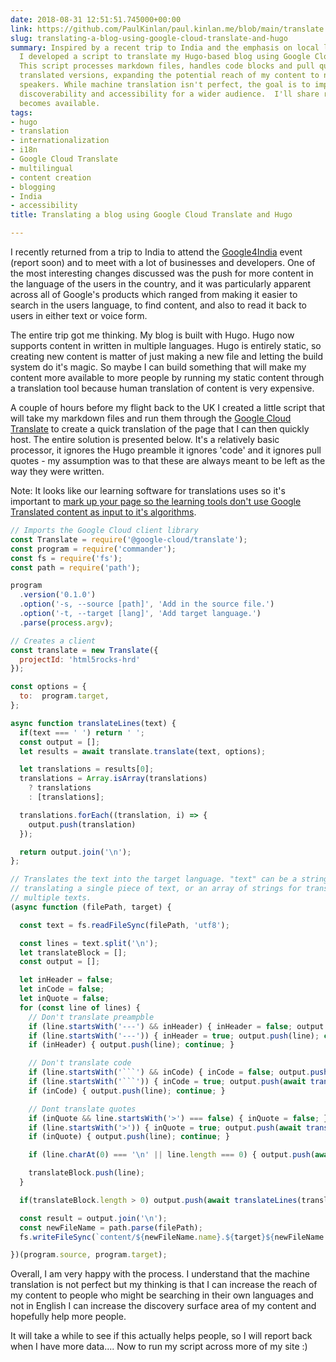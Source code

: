 ```yaml
---
date: 2018-08-31 12:51:51.745000+00:00
link: https://github.com/PaulKinlan/paul.kinlan.me/blob/main/translate.js
slug: translating-a-blog-using-google-cloud-translate-and-hugo
summary: Inspired by a recent trip to India and the emphasis on local language content,
  I developed a script to translate my Hugo-based blog using Google Cloud Translate.
  This script processes markdown files, handles code blocks and pull quotes, and outputs
  translated versions, expanding the potential reach of my content to non-English
  speakers. While machine translation isn't perfect, the goal is to improve content
  discoverability and accessibility for a wider audience.  I'll share results as data
  becomes available.
tags:
- hugo
- translation
- internationalization
- i18n
- Google Cloud Translate
- multilingual
- content creation
- blogging
- India
- accessibility
title: Translating a blog using Google Cloud Translate and Hugo

---
```

I recently returned from a trip to India to attend the [Google4India](https://twitter.com/hashtag/google4india) event (report soon) and to meet with a lot of businesses and developers. One of the most interesting changes discussed was the push for more content in the language of the users in the country, and it was particularly apparent across all of Google's products which ranged from making it easier to search in the users language, to find content, and also to read it back to users in either text or voice form.

The entire trip got me thinking. My blog is built with Hugo. Hugo now supports content in written in multiple languages. Hugo is entirely static, so creating new content is matter of just making a new file and letting the build system do it's magic. So maybe I can build something that will make my content more available to more people by running my static content through a translation tool because human translation of content is very expensive. 

A couple of hours before my flight back to the UK I created a little script that will take my markdown files and run them through the [Google Cloud Translate](https://cloud.google.com/translate/) to create a quick translation of the page that I can then quickly host. The entire solution is presented below. It's a relatively basic processor, it ignores the Hugo preamble it ignores 'code' and it ignores pull quotes - my assumption was to that these are always meant to be left as the way they were written.

Note: It looks like our learning software for translations uses so it's important to [mark up your page so the learning tools don't use Google Translated content as input to it's algorithms](https://cloud.google.com/translate/markup).


```Javascript
// Imports the Google Cloud client library
const Translate = require('@google-cloud/translate');
const program = require('commander');
const fs = require('fs');
const path = require('path');

program
  .version('0.1.0')
  .option('-s, --source [path]', 'Add in the source file.')
  .option('-t, --target [lang]', 'Add target language.')
  .parse(process.argv);

// Creates a client
const translate = new Translate({
  projectId: 'html5rocks-hrd'
});

const options = {
  to:  program.target,
};

async function translateLines(text) {
  if(text === ' ') return ' ';
  const output = [];
  let results = await translate.translate(text, options);

  let translations = results[0];
  translations = Array.isArray(translations)
    ? translations
    : [translations];

  translations.forEach((translation, i) => {
    output.push(translation)
  });

  return output.join('\n');
};

// Translates the text into the target language. "text" can be a string for
// translating a single piece of text, or an array of strings for translating
// multiple texts.
(async function (filePath, target) {

  const text = fs.readFileSync(filePath, 'utf8');

  const lines = text.split('\n');
  let translateBlock = [];
  const output = [];

  let inHeader = false;
  let inCode = false;
  let inQuote = false;
  for (const line of lines) {
    // Don't translate preampble
    if (line.startsWith('---') && inHeader) { inHeader = false; output.push(line); continue; }
    if (line.startsWith('---')) { inHeader = true; output.push(line); continue; }
    if (inHeader) { output.push(line); continue; }

    // Don't translate code
    if (line.startsWith('```') && inCode) { inCode = false; output.push(line); continue; }
    if (line.startsWith('```')) { inCode = true; output.push(await translateLines(translateBlock.join(' '))); translateBlock = []; output.push(line); continue; }
    if (inCode) { output.push(line); continue; }

    // Dont translate quotes
    if (inQuote && line.startsWith('>') === false) { inQuote = false; }
    if (line.startsWith('>')) { inQuote = true; output.push(await translateLines(translateBlock.join(' '))); translateBlock = []; output.push(line); }
    if (inQuote) { output.push(line); continue; }

    if (line.charAt(0) === '\n' || line.length === 0) { output.push(await translateLines(translateBlock.join(' '))); output.push(line); translateBlock = []; continue;} 

    translateBlock.push(line);
  }

  if(translateBlock.length > 0) output.push(await translateLines(translateBlock.join(' ')))

  const result = output.join('\n');
  const newFileName = path.parse(filePath);
  fs.writeFileSync(`content/${newFileName.name}.${target}${newFileName.ext}`, result);

})(program.source, program.target);
```
Overall, I am very happy with the process. I understand that the machine translation is not perfect but my thinking is that I can increase the reach of my content to people who might be searching in their own languages and not in English I can increase the discovery surface area of my content and hopefully help more people.

It will take a while to see if this actually helps people, so I will report back when I have more data.... Now to run my script across more of my site :)
